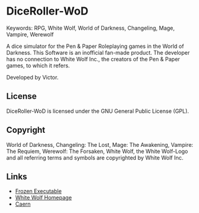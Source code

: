 # DiceRoller-WoD

Keywords:	RPG, White Wolf, World of Darkness, Changeling, Mage, Vampire, Werewolf

A dice simulator for the Pen & Paper Roleplaying games in the World of Darkness. This Software is an inofficial fan-made product. The developer has no connection to White Wolf Inc., the creators of the Pen & Paper games, to which it refers.

Developed by Victor.

## License

DiceRoller-WoD is licensed under the GNU General Public License (GPL).

## Copyright

World of Darkness, Changeling: The Lost, Mage: The Awakening, Vampire: The Requiem, Werewolf: The Forsaken, White Wolf, the White Wolf-Logo and all referring terms and symbols are copyrighted by White Wolf Inc.

## Links

* [Frozen Executable](https://github.com/downloads/GoliathLeviathan/DiceRoller-WoD/DiceRoller-WoD-linux_64.tar.gz)
* [White Wolf Homepage](http://www.white-wolf.com/)
* [Caern](http://www.caern.de/)
